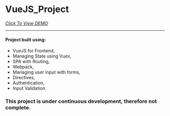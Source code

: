 # VueJS_Project
_[Click To View DEMO](https://mohibullahkamal.github.io/VueJS_Project/)_
********************

#### Project built using:
* VueJS for Frontend, 
* Managing State using Vuex, 
* SPA with Routing, 
* Webpack, 
* Managing user input with forms, 
* Directives, 
* Authentication, 
* Input Validation.

### This project is under continuous development, therefore not complete.


